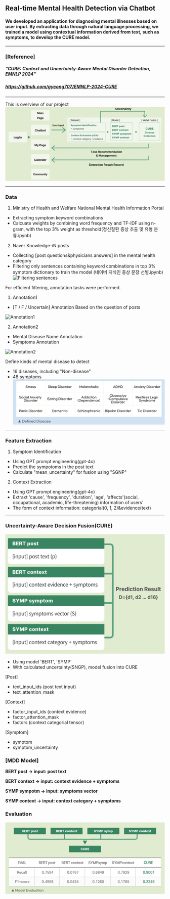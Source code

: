 ## Real-time Mental Health Detection via Chatbot
#### We developed an application for diagnosing mental illnesses based on user input. By extracting data through natural language processing, we trained a model using contextual information derived from text, such as symptoms, to develop the CURE model.
---
### [Reference] 
##### __"CURE: Context and Uncertainty-Aware Mental Disorder Detection, EMNLP 2024"__
##### https://github.com/gyeong707/EMNLP-2024-CURE
---
This is overview of our project
![This is flow of our project](https://github.com/mingu0215/24-2-Capstone-Design-Project/blob/main/Workflow.png)

***

### Data
1. Ministry of Health and Welfare National Mental Health Information Portal
  - Extracting symptom keyword combinations
  - Calcuate weights by combining word frequency and TF-IDF using n-gram, with the top 3% weight as threshold(정신질환 증상 추출 및 유형 분류.ipynb)

2. Naver Knowledge-iN posts
  - Collecting [post questions&physicians answers] in the mental health category
  - Filtering only sentences containing keyword combinations in top 3% symptom dictionary to train the model
(네이버 지식인 증상 문장 선별.ipynb)
![Filtering sentences](https://github.com/mingu0215/24-2-Capstone-Design-Project/issues/3#issue-2765468504)

For efficient filtering, annotation tasks were performed.
1. Annotation1
  - [T / F / Uncertain] Annotation Based on the question of posts
   
![Annotation1](https://github.com/mingu0215/24-2-Capstone-Design-Project/issues/4)

2. Annotation2
  - Mental Disease Name Annotation
  - Symptoms Annotation

![Annotation2](https://github.com/mingu0215/24-2-Capstone-Design-Project/issues/5)

Define kinds of mental disease to detect
  - 16 diseases, including "Non-disease"
  - 48 symptoms
![Final Disease](https://github.com/mingu0215/24-2-Capstone-Design-Project/blob/main/Disease.png)

***

### Feature Extraction
1. Symptom Identification
  - Using GPT prompt engineering(gpt-4o)
  - Predict the sympotoms in the post text
  - Calculate "mean_uncertainty" for fusion using "SGNP"

2. Context Extraction
  - Using GPT prompt engineering(gpt-4o)
  - Extraxt 'cause', 'frequency', 'duration', 'age', 'affects'(social, occupational, academic, life-threatening) information of users'
  - The form of context information: categorial(0, 1, 2)&evidence(text)

*** 

### Uncertainty-Aware Decision Fusion(CURE)
![model](https://github.com/mingu0215/24-2-Capstone-Design-Project/blob/main/model.png)
  - Using model 'BERT', 'SYMP'
  - With calculated uncertainty(SNGP), model fusion into CURE

[Post]
- text_input_ids (post text input)
- text_attention_mask

[Context]
- factor_input_ids (context evidence)
- factor_attention_mask
- factors (context categorial tensor)

[Symptom]
- symptom
- symptom_uncertainty

### [MDD Model]
**BERT post -> input: post text**

**BERT context -> input: context evidence + symptoms**

**SYMP sympotm -> input: symptoms vector**

**SYMP context -> input: context category + symptoms**

### Evaluation
![Evaluation](https://github.com/mingu0215/24-2-Capstone-Design-Project/blob/main/Evaluation.png)
